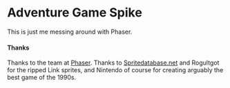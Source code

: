 # Adventure Game Spike

This is just me messing around with Phaser.


#### Thanks
Thanks to the team at [Phaser](http://phaser.io).
Thanks to [Spritedatabase.net](http://spritedatabase.net/file/8705) and Rogultgot for the ripped Link sprites, and Nintendo of course for creating arguably the best game of the 1990s.
